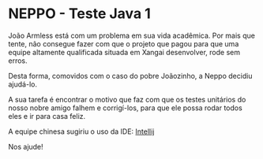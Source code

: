 # **NEPPO - Teste Java 1** #

João Armless está com um problema em sua vida acadêmica. Por mais que tente, não consegue fazer com que o projeto que pagou para que uma equipe altamente qualificada situada em Xangai desenvolver, rode sem erros.

Desta forma, comovidos com o caso do pobre Joãozinho, a Neppo decidiu ajudá-lo.

A sua tarefa é encontrar o motivo que faz com que os testes unitários do nosso nobre amigo falhem e corrigí-los, para que ele possa rodar todos eles e ir para casa feliz.

A equipe chinesa sugiriu o uso da IDE: [Intellij](https://www.jetbrains.com/idea/download)

Nos ajude!